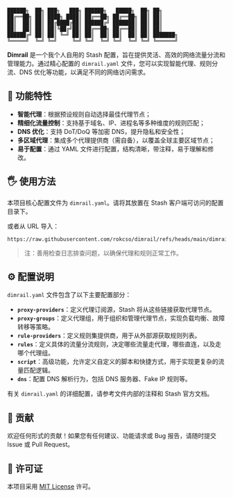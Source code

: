 ```
██████╗  ██╗ ███╗   ███╗ ██████╗   █████╗  ██╗ ██╗     
██╔══██╗ ██║ ████╗ ████║ ██╔══██╗ ██╔══██╗ ██║ ██║     
██║  ██║ ██║ ██╔████╔██║ ██████╔╝ ███████║ ██║ ██║     
██║  ██║ ██║ ██║╚██╔╝██║ ██╔══██╗ ██╔══██║ ██║ ██║     
██████╔╝ ██║ ██║ ╚═╝ ██║ ██║  ██║ ██║  ██║ ██║ ███████╗
╚═════╝  ╚═╝ ╚═╝     ╚═╝ ╚═╝  ╚═╝ ╚═╝  ╚═╝ ╚═╝ ╚══════╝
```

**Dimrail** 是一个我个人自用的 Stash 配置，旨在提供灵活、高效的网络流量分流和管理能力。通过精心配置的 `dimrail.yaml` 文件，您可以实现智能代理、规则分流、DNS 优化等功能，以满足不同的网络访问需求。

## 🚀 功能特性

- **智能代理**：根据预设规则自动选择最佳代理节点；
- **精细化流量控制**：支持基于域名、IP、进程名等多种维度的规则匹配；
- **DNS 优化**：支持 DoT/DoQ 等加密 DNS，提升隐私和安全性；
- **多区域代理**：集成多个代理提供商（需自备），以覆盖全球主要区域节点；
- **易于配置**：通过 YAML 文件进行配置，结构清晰，带注释，易于理解和修改。

## 🖐️ 使用方法

本项目核心配置文件为 `dimrail.yaml`。请将其放置在 Stash 客户端可访问的配置目录下。

或者从 URL 导入：

```text
https://raw.githubusercontent.com/rokcso/dimrail/refs/heads/main/dimrail.yaml
```

> 注：善用检查日志排查问题，以确保代理和规则正常工作。

## ⚙️ 配置说明

`dimrail.yaml` 文件包含了以下主要配置部分：

-   **`proxy-providers`**：定义代理订阅源，Stash 将从这些链接获取代理节点。
-   **`proxy-groups`**：定义代理组，用于组织和管理代理节点，实现负载均衡、故障转移等策略。
-   **`rule-providers`**：定义规则集提供商，用于从外部源获取规则列表。
-   **`rules`**：定义具体的流量分流规则，决定哪些流量走代理，哪些直连，以及走哪个代理组。
-   **`script`**：高级功能，允许定义自定义的脚本和快捷方式，用于实现更复杂的流量匹配逻辑。
-   **`dns`**：配置 DNS 解析行为，包括 DNS 服务器、Fake IP 规则等。

有关 `dimrail.yaml` 的详细配置，请参考文件内部的注释和 Stash 官方文档。

## 🤝 贡献

欢迎任何形式的贡献！如果您有任何建议、功能请求或 Bug 报告，请随时提交 Issue 或 Pull Request。

## 📄 许可证

本项目采用 [MIT License](LICENSE) 许可。